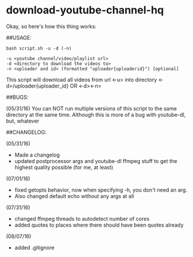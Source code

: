# download-youtube-channel-hq


Okay, so here's how this thing works:

##USAGE:
```
bash script.sh -u -d (-n)

-u <youtube channel/video/playlist url> 
-d <directory to download the videos to>
-n <uploader and id> (formatted "uploader{uploaderid}") [optional]
```
This script will download all videos from url <-u> into directory <-d>/uploader{uploader_id} OR <-d><-n>



##BUGS:

(05/31/16)
You can NOT run multiple versions of this script to the same directory at the same time. Although this is more of a bug with youtube-dl, but, whatever


##CHANGELOG:

(05/31/16)
* Made a changelog
* updated postprocessor args and youtube-dl ffmpeg stuff to get the highest quality possible (for me, at least)

(07/01/16)
* fixed getopts behavior, now when specifying -h, you don't need an arg.
* Also changed default echo without any args at all

(07/31/16)
* changed ffmpeg threads to autodetect number of cores
* added quotes to places where there should have been quotes already

(08/07/16)
* added .gitignore
